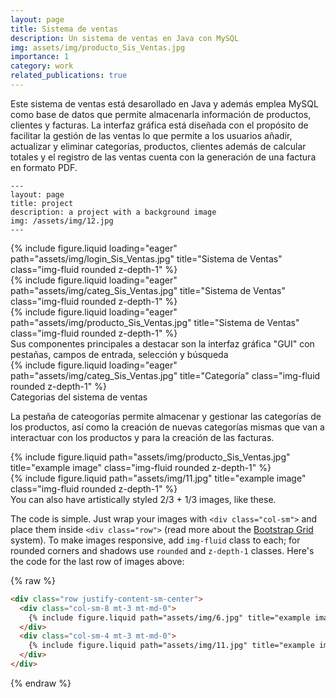 ```yaml
---
layout: page
title: Sistema de ventas
description: Un sistema de ventas en Java con MySQL
img: assets/img/producto_Sis_Ventas.jpg
importance: 1
category: work
related_publications: true
---
```


Este sistema de ventas está desarollado en Java y además emplea MySQL como base de datos que permite almacenarla información de productos, clientes y facturas. La interfaz gráfica está diseñada con el propósito de facilitar la gestión de las ventas lo que permite a los usuarios añadir, actualizar y eliminar categorías, productos, clientes además de calcular totales y el registro de las ventas cuenta con la generación de una factura en formato PDF.


<!--- 
Every project has a beautiful feature showcase page.
It's easy to include images in a flexible 3-column grid format.
Make your photos 1/3, 2/3, or full width.

To give your project a background in the portfolio page, just add the img tag to the front matter like so:
--->
    ---
    layout: page
    title: project
    description: a project with a background image
    img: /assets/img/12.jpg
    ---

<div class="row">
    <div class="col-sm mt-3 mt-md-0">
        {% include figure.liquid loading="eager" path="assets/img/login_Sis_Ventas.jpg" title="Sistema de Ventas" class="img-fluid rounded z-depth-1" %}
    </div>
    <div class="col-sm mt-3 mt-md-0">
        {% include figure.liquid loading="eager" path="assets/img/categ_Sis_Ventas.jpg" title="Sistema de Ventas" class="img-fluid rounded z-depth-1" %}
    </div>
    <div class="col-sm mt-3 mt-md-0">
        {% include figure.liquid loading="eager" path="assets/img/producto_Sis_Ventas.jpg" title="Sistema de Ventas" class="img-fluid rounded z-depth-1" %}
    </div>
</div>
<div class="caption">
    Sus componentes principales a destacar son la interfaz gráfica "GUI" con pestañas, campos de entrada, selección y búsqueda
</div>
<div class="row">
    <div class="col-sm mt-3 mt-md-0">
        {% include figure.liquid loading="eager" path="assets/img/categ_Sis_Ventas.jpg" title="Categoría" class="img-fluid rounded z-depth-1" %}
    </div>
</div>
<div class="caption">
    Categorias del sistema de ventas
</div>

La pestaña de cateogorías permite almacenar y gestionar las categorías de los productos, así como la creación de nuevas categorías mismas que van a interactuar con los productos y para la creación de las facturas.

<div class="row justify-content-sm-center">
    <div class="col-sm-8 mt-3 mt-md-0">
        {% include figure.liquid path="assets/img/producto_Sis_Ventas.jpg" title="example image" class="img-fluid rounded z-depth-1" %}
    </div>
    <div class="col-sm-4 mt-3 mt-md-0">
        {% include figure.liquid path="assets/img/11.jpg" title="example image" class="img-fluid rounded z-depth-1" %}
    </div>
</div>
<div class="caption">
    You can also have artistically styled 2/3 + 1/3 images, like these.
</div>

The code is simple.
Just wrap your images with `<div class="col-sm">` and place them inside `<div class="row">` (read more about the <a href="https://getbootstrap.com/docs/4.4/layout/grid/">Bootstrap Grid</a> system).
To make images responsive, add `img-fluid` class to each; for rounded corners and shadows use `rounded` and `z-depth-1` classes.
Here's the code for the last row of images above:

{% raw %}

```html
<div class="row justify-content-sm-center">
  <div class="col-sm-8 mt-3 mt-md-0">
    {% include figure.liquid path="assets/img/6.jpg" title="example image" class="img-fluid rounded z-depth-1" %}
  </div>
  <div class="col-sm-4 mt-3 mt-md-0">
    {% include figure.liquid path="assets/img/11.jpg" title="example image" class="img-fluid rounded z-depth-1" %}
  </div>
</div>
```

{% endraw %}
